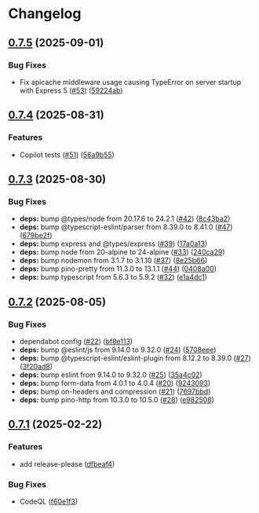 # Changelog

## [0.7.5](https://github.com/alecsg77/raiplaysoundrss/compare/v0.7.4...v0.7.5) (2025-09-01)


### Bug Fixes

* Fix apicache middleware usage causing TypeError on server startup with Express 5 ([#53](https://github.com/alecsg77/raiplaysoundrss/issues/53)) ([59224ab](https://github.com/alecsg77/raiplaysoundrss/commit/59224ab18d20d4b273f3ed22738eee47af9c3325))

## [0.7.4](https://github.com/alecsg77/raiplaysoundrss/compare/v0.7.3...v0.7.4) (2025-08-31)


### Features

* Copilot tests ([#51](https://github.com/alecsg77/raiplaysoundrss/issues/51)) ([56a9b55](https://github.com/alecsg77/raiplaysoundrss/commit/56a9b55519fb8c26158cd09c15f953cf20cf2cb6))

## [0.7.3](https://github.com/alecsg77/raiplaysoundrss/compare/v0.7.2...v0.7.3) (2025-08-30)


### Bug Fixes

* **deps:** bump @types/node from 20.17.6 to 24.2.1 ([#42](https://github.com/alecsg77/raiplaysoundrss/issues/42)) ([8c43ba2](https://github.com/alecsg77/raiplaysoundrss/commit/8c43ba20df2bb8c3346ba86eb13be1b6337810a7))
* **deps:** bump @typescript-eslint/parser from 8.39.0 to 8.41.0 ([#47](https://github.com/alecsg77/raiplaysoundrss/issues/47)) ([679be2f](https://github.com/alecsg77/raiplaysoundrss/commit/679be2f27ff81bc89cb148a96a27dbd4aa43e833))
* **deps:** bump express and @types/express ([#39](https://github.com/alecsg77/raiplaysoundrss/issues/39)) ([17a0a13](https://github.com/alecsg77/raiplaysoundrss/commit/17a0a1390d95aa7d56b1c01329391ef0baa5ae35))
* **deps:** bump node from 20-alpine to 24-alpine ([#33](https://github.com/alecsg77/raiplaysoundrss/issues/33)) ([240ca29](https://github.com/alecsg77/raiplaysoundrss/commit/240ca2900faa30f8b49ab54eb8c778ebc86f16e6))
* **deps:** bump nodemon from 3.1.7 to 3.1.10 ([#37](https://github.com/alecsg77/raiplaysoundrss/issues/37)) ([8e25b66](https://github.com/alecsg77/raiplaysoundrss/commit/8e25b66a8018a63653e3c6f5bc9a18cc80430525))
* **deps:** bump pino-pretty from 11.3.0 to 13.1.1 ([#44](https://github.com/alecsg77/raiplaysoundrss/issues/44)) ([0408a00](https://github.com/alecsg77/raiplaysoundrss/commit/0408a00dbc858e2aeded8a5a081d7d5944fb9def))
* **deps:** bump typescript from 5.6.3 to 5.9.2 ([#32](https://github.com/alecsg77/raiplaysoundrss/issues/32)) ([e1a4dc1](https://github.com/alecsg77/raiplaysoundrss/commit/e1a4dc1e3bed113166382c5837d920b4fdb823ea))

## [0.7.2](https://github.com/alecsg77/raiplaysoundrss/compare/v0.7.1...v0.7.2) (2025-08-05)


### Bug Fixes

* dependabot config ([#22](https://github.com/alecsg77/raiplaysoundrss/issues/22)) ([bf8e113](https://github.com/alecsg77/raiplaysoundrss/commit/bf8e11306edbd66d554bc8e9fab3aa23e50eb126))
* **deps:** bump @eslint/js from 9.14.0 to 9.32.0 ([#24](https://github.com/alecsg77/raiplaysoundrss/issues/24)) ([5708eee](https://github.com/alecsg77/raiplaysoundrss/commit/5708eeea06e329794d9c32cbd6cc1febcb82792c))
* **deps:** bump @typescript-eslint/eslint-plugin from 8.12.2 to 8.39.0 ([#27](https://github.com/alecsg77/raiplaysoundrss/issues/27)) ([3f20ad8](https://github.com/alecsg77/raiplaysoundrss/commit/3f20ad8721ec9b7877cdbaadc4ecda361766aea9))
* **deps:** bump eslint from 9.14.0 to 9.32.0 ([#25](https://github.com/alecsg77/raiplaysoundrss/issues/25)) ([35a4c02](https://github.com/alecsg77/raiplaysoundrss/commit/35a4c02e2f205d2ac3164bc630367632f68cf542))
* **deps:** bump form-data from 4.0.1 to 4.0.4 ([#20](https://github.com/alecsg77/raiplaysoundrss/issues/20)) ([9243093](https://github.com/alecsg77/raiplaysoundrss/commit/9243093493f83bfc9f7d610e0329dd4fe730c648))
* **deps:** bump on-headers and compression ([#21](https://github.com/alecsg77/raiplaysoundrss/issues/21)) ([7697bbd](https://github.com/alecsg77/raiplaysoundrss/commit/7697bbdfeb69577a1c12b57f003fbc7ac5641e1b))
* **deps:** bump pino-http from 10.3.0 to 10.5.0 ([#28](https://github.com/alecsg77/raiplaysoundrss/issues/28)) ([e982508](https://github.com/alecsg77/raiplaysoundrss/commit/e982508cc0cc91d0ae71fcf51c6b96d2c7cd7e46))

## [0.7.1](https://github.com/alecsg77/raiplaysoundrss/compare/v0.7.0...v0.7.1) (2025-02-22)


### Features

* add release-please ([dfbeaf4](https://github.com/alecsg77/raiplaysoundrss/commit/dfbeaf448a5c12afbe7b524c3749b4efd0f61b1e))


### Bug Fixes

* CodeQL ([f60e1f3](https://github.com/alecsg77/raiplaysoundrss/commit/f60e1f39e461a895874f98cd7841cd73b3c55886))
